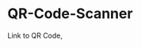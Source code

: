 # QR-Code-Scanner
Link to QR Code,
  <link
      rel="stylesheet"
      href="https://fonts.googleapis.com/css2?family=Ubuntu&amp;display=swap"/>
      <script src="https://cdnjs.cloudflare.com/ajax/libs/qrcodejs/1.0.0/qrcode.min.js"></script>
